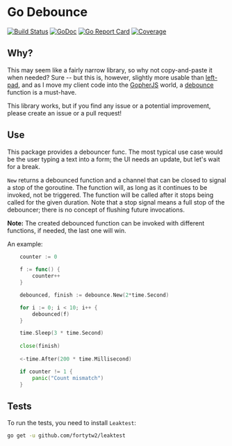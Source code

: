 # Go Debounce

[![Build Status](https://travis-ci.org/bep/debounce.svg)](https://travis-ci.org/bep/debounce)
[![GoDoc](https://godoc.org/github.com/bep/debounce?status.svg)](https://godoc.org/github.com/bep/debounce)
[![Go Report Card](https://goreportcard.com/badge/github.com/bep/debounce)](https://goreportcard.com/report/github.com/bep/debounce)
[![Coverage](http://gocover.io/_badge/github.com/bep/debounce)](http://gocover.io/github.com/bep/debounce)

## Why?

This may seem like a fairly narrow library, so why not copy-and-paste it when needed? Sure -- but this is, however, slightly more usable than [left-pad](https://www.npmjs.com/package/left-pad), and as I move my client code into the [GopherJS](https://github.com/gopherjs/gopherjs) world, a [debounce](https://davidwalsh.name/javascript-debounce-function) function is a must-have.

This library works, but if you find any issue or a potential improvement, please create an issue or a pull request!

## Use

This package provides a debouncer func. The most typical use case would be the user 
typing a text into a form; the UI needs an update, but let's wait for a break.

`New` returns a debounced function and a channel that can be closed to signal a stop of the goroutine. The function will, as long as it continues to be invoked, not be triggered. The function will be called after it stops being called for the given duration. Note that a stop signal means a full stop of the debouncer; there is no concept of flushing future invocations. 

**Note:** The created debounced function can be invoked with different functions, if needed, the last one will win.

An example:

```go
	counter := 0
	
	f := func() {
		counter++
	}

	debounced, finish := debounce.New(2*time.Second)

	for i := 0; i < 10; i++ {
		debounced(f)
	}

	time.Sleep(3 * time.Second)
    
    close(finish)
	
	<-time.After(200 * time.Millisecond)

	if counter != 1 {
		panic("Count mismatch")
	}
```

## Tests

To run the tests, you need to install `Leaktest`:

```bash
go get -u github.com/fortytw2/leaktest
```